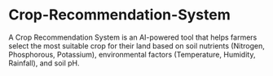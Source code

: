 # Crop-Recommendation-System
A Crop Recommendation System is an AI-powered tool that helps farmers select the most suitable crop for their land based on soil nutrients (Nitrogen, Phosphorous, Potassium), environmental factors (Temperature, Humidity, Rainfall), and soil pH. 
